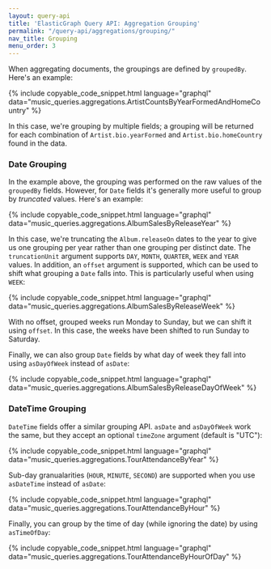 ```yaml
---
layout: query-api
title: 'ElasticGraph Query API: Aggregation Grouping'
permalink: "/query-api/aggregations/grouping/"
nav_title: Grouping
menu_order: 3
---
```

When aggregating documents, the groupings are defined by `groupedBy`. Here's an example:

{% include copyable_code_snippet.html language="graphql" data="music_queries.aggregations.ArtistCountsByYearFormedAndHomeCountry" %}

In this case, we're grouping by multiple fields; a grouping will be returned for each
combination of `Artist.bio.yearFormed` and `Artist.bio.homeCountry` found in the data.

### Date Grouping

In the example above, the grouping was performed on the raw values of the `groupedBy` fields.
However, for `Date` fields it's generally more useful to group by _truncated_ values.
Here's an example:

{% include copyable_code_snippet.html language="graphql" data="music_queries.aggregations.AlbumSalesByReleaseYear" %}

In this case, we're truncating the `Album.releaseOn` dates to the year to give us one grouping per
year rather than one grouping per distinct date. The `truncationUnit` argument supports `DAY`, `MONTH`,
`QUARTER`, `WEEK` and `YEAR` values. In addition, an `offset` argument is supported, which can be used
to shift what grouping a `Date` falls into. This is particularly useful when using `WEEK`:

{% include copyable_code_snippet.html language="graphql" data="music_queries.aggregations.AlbumSalesByReleaseWeek" %}

With no offset, grouped weeks run Monday to Sunday, but we can shift it using `offset`. In this case, the weeks have been
shifted to run Sunday to Saturday.

Finally, we can also group `Date` fields by what day of week they fall into using `asDayOfWeek` instead of `asDate`:

{% include copyable_code_snippet.html language="graphql" data="music_queries.aggregations.AlbumSalesByReleaseDayOfWeek" %}

### DateTime Grouping

`DateTime` fields offer a similar grouping API. `asDate` and `asDayOfWeek` work the same, but they accept an optional `timeZone`
argument (default is "UTC"):

{% include copyable_code_snippet.html language="graphql" data="music_queries.aggregations.TourAttendanceByYear" %}

Sub-day granualarities (`HOUR`, `MINUTE`, `SECOND`) are supported when you use `asDateTime` instead of `asDate`:

{% include copyable_code_snippet.html language="graphql" data="music_queries.aggregations.TourAttendanceByHour" %}

Finally, you can group by the time of day (while ignoring the date) by using `asTimeOfDay`:

{% include copyable_code_snippet.html language="graphql" data="music_queries.aggregations.TourAttendanceByHourOfDay" %}
